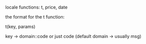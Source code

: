 
locale functions:
t, price, date

the format for the t function:

t(key, params)

key -> domain::code or just code (default domain -> usually msg)








